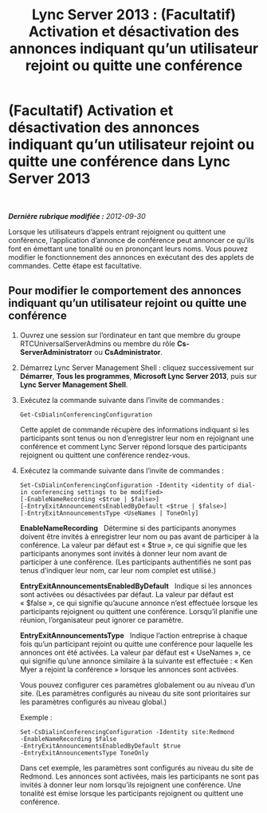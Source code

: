 ﻿---
title: 'Lync Server 2013 : (Facultatif) Activation et désactivation des annonces indiquant qu’un utilisateur rejoint ou quitte une conférence'
TOCTitle: (Facultatif) Activation et désactivation des annonces indiquant qu’un utilisateur rejoint ou quitte une conférence
ms:assetid: c9529568-e66c-48d8-aef2-9072f9c336ff
ms:mtpsurl: https://technet.microsoft.com/fr-fr/library/Gg398834(v=OCS.15)
ms:contentKeyID: 49298815
ms.date: 05/20/2016
mtps_version: v=OCS.15
ms.translationtype: HT
---

# (Facultatif) Activation et désactivation des annonces indiquant qu’un utilisateur rejoint ou quitte une conférence dans Lync Server 2013

 

_**Dernière rubrique modifiée :** 2012-09-30_

Lorsque les utilisateurs d’appels entrant rejoignent ou quittent une conférence, l’application d’annonce de conférence peut annoncer ce qu’ils font en émettant une tonalité ou en prononçant leurs noms. Vous pouvez modifier le fonctionnement des annonces en exécutant des des applets de commandes. Cette étape est facultative.

## Pour modifier le comportement des annonces indiquant qu’un utilisateur rejoint ou quitte une conférence

1.  Ouvrez une session sur l’ordinateur en tant que membre du groupe RTCUniversalServerAdmins ou membre du rôle **Cs-ServerAdministratorr** ou **CsAdministrator**.

2.  Démarrez Lync Server Management Shell : cliquez successivement sur **Démarrer**, **Tous les programmes**, **Microsoft Lync Server 2013**, puis sur **Lync Server Management Shell**.

3.  Exécutez la commande suivante dans l’invite de commandes :
    
        Get-CsDialinConferencingConfiguration
    
    Cette applet de commande récupère des informations indiquant si les participants sont tenus ou non d’enregistrer leur nom en rejoignant une conférence et comment Lync Server répond lorsque des participants rejoignent ou quittent une conférence rendez-vous.

4.  Exécutez la commande suivante dans l’invite de commandes :
    
        Set-CsDialinConferencingConfiguration -Identity <identity of dial-in conferencing settings to be modified>
        [-EnableNameRecording <$true | $false>]
        [-EntryExitAnnouncementsEnabledByDefault <$true | $false>]
        [-EntryExitAnnouncementsType <UseNames | ToneOnly]
    
    **EnableNameRecording**   Détermine si des participants anonymes doivent être invités à enregistrer leur nom ou pas avant de participer à la conférence. La valeur par défaut est « $true », ce qui signifie que les participants anonymes sont invités à donner leur nom avant de participer à une conférence. (Les participants authentifiés ne sont pas tenus d’indiquer leur nom, car leur nom complet est utilisé.)
    
    **EntryExitAnnouncementsEnabledByDefault**   Indique si les annonces sont activées ou désactivées par défaut. La valeur par défaut est « $false », ce qui signifie qu’aucune annonce n’est effectuée lorsque les participants rejoignent ou quittent une conférence. Lorsqu’il planifie une réunion, l’organisateur peut ignorer ce paramètre.
    
    **EntryExitAnnouncementsType**   Indique l’action entreprise à chaque fois qu’un participant rejoint ou quitte une conférence pour laquelle les annonces ont été activées. La valeur par défaut est « UseNames », ce qui signifie qu’une annonce similaire à la suivante est effectuée : « Ken Myer a rejoint la conférence » lorsque les annonces sont activées.
    
    Vous pouvez configurer ces paramètres globalement ou au niveau d’un site. (Les paramètres configurés au niveau du site sont prioritaires sur les paramètres configurés au niveau global.)
    
    Exemple :
    
        Set-CsDialinConferencingConfiguration -Identity site:Redmond
        -EnableNameRecording $false
        -EntryExitAnnouncementsEnabledByDefault $true
        -EntryExitAnnouncementsType ToneOnly
    
    Dans cet exemple, les paramètres sont configurés au niveau du site de Redmond. Les annonces sont activées, mais les participants ne sont pas invités à donner leur nom lorsqu’ils rejoignent une conférence. Une tonalité est émise lorsque les participants rejoignent ou quittent une conférence.

